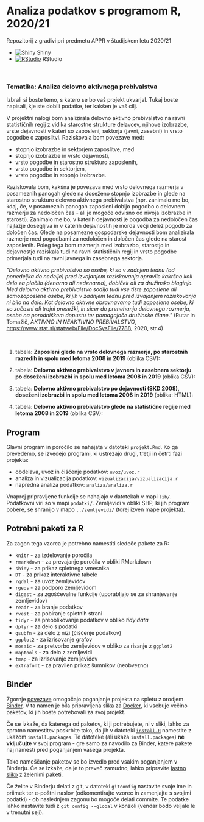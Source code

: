 <p>&nbsp;</p>

# **Analiza podatkov s programom R, 2020/21**


Repozitorij z gradivi pri predmetu APPR v študijskem letu 2020/21

* [![Shiny](http://mybinder.org/badge.svg)](http://mybinder.org/v2/gh/NikaFurlan/APPR-2020-21/master?urlpath=shiny/APPR-2020-21/projekt.Rmd) Shiny
* [![RStudio](http://mybinder.org/badge.svg)](http://mybinder.org/v2/gh/NikaFurlan/APPR-2020-21/master?urlpath=rstudio) RStudio

<p>&nbsp;</p>

### Tematika: **Analiza delovno aktivnega prebivalstva**


Izbrali si boste temo, s katero se bo vaš projekt ukvarjal.
Tukaj boste napisali, kje ste dobili podatke, ter kakšen je vaš cilj. 

V projektni nalogi bom analizirala delovno aktivno prebivalstvo na ravni statističnih regij z vidika starostne strukture delavcev, njihove izobrazbe, vrste dejavnosti v kateri so zaposleni, sektorja (javni, zasebni) in vrsto pogodbe o zaposlitvi. Raziskovala bom povezave med:

* stopnjo izobrazbe in sektorjem zaposlitve, med 
* stopnjo izobrazbe in vrsto dejavnosti, 
* vrsto pogodbe in starostno strukturo zaposlenih,
* vrsto pogodbe in sektorjem,
* vrsto pogodbe in stopnjo izobrazbe.
 
Raziskovala bom, kakšna je povezava med vrsto delovnega razmerja v posameznih panogah glede na doseženo stopnjo izobrazbe in glede na starostno strukturo delovno aktivnega prebivalstva (npr. zanimalo me bo, kdaj, če, v posameznih panogah zaposleni dobijo pogodbo o delovnem razmerju za nedoločen čas - ali je mogoče odvisno od nivoja izobrazbe in starosti). Zanimalo me bo, v katerih dejavnosti je pogodba za nedoločen čas najlažje dosegljiva in v katerih dejavnostih je morda večji delež pogodb za določen čas. Glede na posamezne gospodarske dejavnosti bom analizirala razmerje med pogodbami za nedoločen in določen čas glede na starost zaposlenih. Poleg tega bom razmerja med izobrazbo, starostjo in dejavnostjo raziskala tudi na ravni statističnih regij in vrsto pogodbe primerjala tudi na ravni javnega in zasebnega sektorja.


*"Delovno aktivno prebivalstvo so osebe, ki so v zadnjem tednu (od ponedeljka
do nedelje) pred izvajanjem raziskovanja opravile kakršno koli delo za plačilo
(denarno ali nedenarno), dobiček ali za družinsko blaginjo. Med delovno aktivno
prebivalstvo sodijo tudi vse tiste zaposlene ali samozaposlene osebe, ki jih v
zadnjem tednu pred izvajanjem raziskovanja ni bilo na delo. Kot delovno aktivne
obravnavamo tudi zaposlene osebe, ki so začasni ali trajni presežki, in sicer do
prenehanja delovnega razmerja, osebe na porodniškem dopustu ter pomagajoče
družinske člane."* (Rutar in Tomažič, *AKTIVNO IN NEAKTIVNO PREBIVALSTVO*, https://www.stat.si/statweb/File/DocSysFile/7788, 2020, str.4)


<p>&nbsp;</p>

1. tabela: **Zaposleni glede na vrsto delovnega razmerja, po starostnih razredih in spolu med letoma 2008 in 2019** (oblika CSV):


    
2. tabela: **Delovno aktivno prebivalstvo v javnem in zasebnem sektorju po doseženi izobrazbi in spolu med letoma 2008 in 2019**  (oblika CSV):



3. tabela: **Delovno aktivno prebivalstvo po dejavnosti (SKD 2008), doseženi izobrazbi in spolu med letoma 2008 in 2019** (oblika: HTML):

  


4. tabela: **Delovno aktivno prebivalstvo glede na statistične regije med letoma 2008 in 2019** (oblika CSV):

   
    
  


## Program

Glavni program in poročilo se nahajata v datoteki `projekt.Rmd`.
Ko ga prevedemo, se izvedejo programi, ki ustrezajo drugi, tretji in četrti fazi projekta:

* obdelava, uvoz in čiščenje podatkov: `uvoz/uvoz.r`
* analiza in vizualizacija podatkov: `vizualizacija/vizualizacija.r`
* napredna analiza podatkov: `analiza/analiza.r`

Vnaprej pripravljene funkcije se nahajajo v datotekah v mapi `lib/`.
Podatkovni viri so v mapi `podatki/`.
Zemljevidi v obliki SHP, ki jih program pobere,
se shranijo v mapo `../zemljevidi/` (torej izven mape projekta).

## Potrebni paketi za R

Za zagon tega vzorca je potrebno namestiti sledeče pakete za R:

* `knitr` - za izdelovanje poročila
* `rmarkdown` - za prevajanje poročila v obliki RMarkdown
* `shiny` - za prikaz spletnega vmesnika
* `DT` - za prikaz interaktivne tabele
* `rgdal` - za uvoz zemljevidov
* `rgeos` - za podporo zemljevidom
* `digest` - za zgoščevalne funkcije (uporabljajo se za shranjevanje zemljevidov)
* `readr` - za branje podatkov
* `rvest` - za pobiranje spletnih strani
* `tidyr` - za preoblikovanje podatkov v obliko *tidy data*
* `dplyr` - za delo s podatki
* `gsubfn` - za delo z nizi (čiščenje podatkov)
* `ggplot2` - za izrisovanje grafov
* `mosaic` - za pretvorbo zemljevidov v obliko za risanje z `ggplot2`
* `maptools` - za delo z zemljevidi
* `tmap` - za izrisovanje zemljevidov
* `extrafont` - za pravilen prikaz šumnikov (neobvezno)

## Binder

Zgornje [povezave](#analiza-podatkov-s-programom-r-202021)
omogočajo poganjanje projekta na spletu z orodjem [Binder](https://mybinder.org/).
V ta namen je bila pripravljena slika za [Docker](https://www.docker.com/),
ki vsebuje večino paketov, ki jih boste potrebovali za svoj projekt.

Če se izkaže, da katerega od paketov, ki ji potrebujete, ni v sliki,
lahko za sprotno namestitev poskrbite tako,
da jih v datoteki [`install.R`](install.R) namestite z ukazom `install.packages`.
Te datoteke (ali ukaza `install.packages`) **ne vključujte** v svoj program -
gre samo za navodilo za Binder, katere pakete naj namesti pred poganjanjem vašega projekta.

Tako nameščanje paketov se bo izvedlo pred vsakim poganjanjem v Binderju.
Če se izkaže, da je to preveč zamudno,
lahko pripravite [lastno sliko](https://github.com/jaanos/APPR-docker) z želenimi paketi.

Če želite v Binderju delati z git,
v datoteki `gitconfig` nastavite svoje ime in priimek ter e-poštni naslov
(odkomentirajte vzorec in zamenjajte s svojimi podatki) -
ob naslednjem zagonu bo mogoče delati commite.
Te podatke lahko nastavite tudi z `git config --global` v konzoli
(vendar bodo veljale le v trenutni seji).
